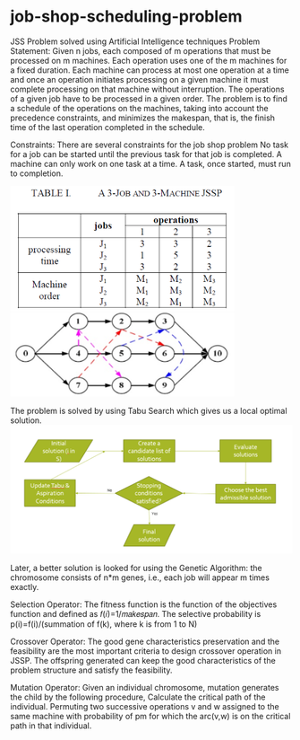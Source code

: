 # job-shop-scheduling-problem
JSS Problem solved using Artificial Intelligence techniques
Problem Statement: 
Given n jobs, each composed of m operations that must be processed on m machines.
Each operation uses one of the m machines for a fixed duration.
Each machine can process at most one operation at a time and once an operation initiates processing on a given machine it must complete processing on that machine without interruption.
The operations of a given job have to be processed in a given order.
The problem is to find a schedule of the operations on the machines, taking into account the precedence constraints, and minimizes the makespan, that is, the finish time of the last operation completed in the schedule.

Constraints:
There are several constraints for the job shop problem
No task for a job can be started until the previous task for that job is completed.
A machine can only work on one task at a time.
A task, once started, must run to completion.


<img src="images/1.PNG" width="400">
<img src="images/Capture.PNG" width="400">

The problem is solved by using Tabu Search which gives us a local optimal solution.
<img src="images/tabu.PNG" width="600">

Later, a better solution is looked for using the Genetic Algorithm: the chromosome consists of n*m genes, i.e., each job will appear m times exactly.

Selection Operator:
The fitness function is the function of the objectives function and defined as 𝑓(𝑖)=1/𝑚𝑎𝑘𝑒𝑠𝑝𝑎𝑛.
The selective probability is p(i)=f(i)/(summation of f(k), where k is from 1 to N)

Crossover Operator:
The good  gene characteristics preservation and the feasibility are the most important criteria to design crossover operation in JSSP.
The offspring generated can keep the good characteristics of the problem structure and satisfy the feasibility.

Mutation Operator: Given an individual chromosome, mutation generates the child by the following procedure,
Calculate the critical path of the individual.
Permuting two successive operations v and w assigned to the same machine with probability of pm for which the arc(v,w) is on the critical path in that individual.
